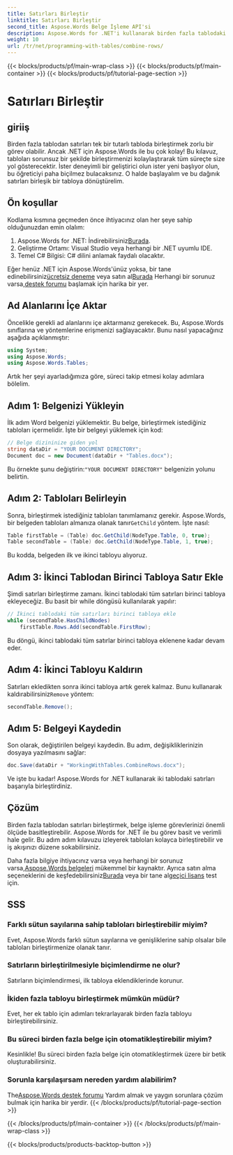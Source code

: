 ```yaml
---
title: Satırları Birleştir
linktitle: Satırları Birleştir
second_title: Aspose.Words Belge İşleme API'si
description: Aspose.Words for .NET'i kullanarak birden fazla tablodaki satırları tek bir tabloda birleştirmeyi adım adım rehberimizle öğrenin.
weight: 10
url: /tr/net/programming-with-tables/combine-rows/
---
```


{{< blocks/products/pf/main-wrap-class >}}
{{< blocks/products/pf/main-container >}}
{{< blocks/products/pf/tutorial-page-section >}}

# Satırları Birleştir

## giriiş

Birden fazla tablodan satırları tek bir tutarlı tabloda birleştirmek zorlu bir görev olabilir. Ancak .NET için Aspose.Words ile bu çok kolay! Bu kılavuz, tabloları sorunsuz bir şekilde birleştirmenizi kolaylaştırarak tüm süreçte size yol gösterecektir. İster deneyimli bir geliştirici olun ister yeni başlıyor olun, bu öğreticiyi paha biçilmez bulacaksınız. O halde başlayalım ve bu dağınık satırları birleşik bir tabloya dönüştürelim.

## Ön koşullar

Kodlama kısmına geçmeden önce ihtiyacınız olan her şeye sahip olduğunuzdan emin olalım:

1.  Aspose.Words for .NET: İndirebilirsiniz[Burada](https://releases.aspose.com/words/net/).
2. Geliştirme Ortamı: Visual Studio veya herhangi bir .NET uyumlu IDE.
3. Temel C# Bilgisi: C# dilini anlamak faydalı olacaktır.

 Eğer henüz .NET için Aspose.Words'ünüz yoksa, bir tane edinebilirsiniz[ücretsiz deneme](https://releases.aspose.com/) veya satın al[Burada](https://purchase.aspose.com/buy) Herhangi bir sorunuz varsa,[destek forumu](https://forum.aspose.com/c/words/8) başlamak için harika bir yer.

## Ad Alanlarını İçe Aktar

Öncelikle gerekli ad alanlarını içe aktarmanız gerekecek. Bu, Aspose.Words sınıflarına ve yöntemlerine erişmenizi sağlayacaktır. Bunu nasıl yapacağınız aşağıda açıklanmıştır:

```csharp
using System;
using Aspose.Words;
using Aspose.Words.Tables;
```

Artık her şeyi ayarladığımıza göre, süreci takip etmesi kolay adımlara bölelim.

## Adım 1: Belgenizi Yükleyin

İlk adım Word belgenizi yüklemektir. Bu belge, birleştirmek istediğiniz tabloları içermelidir. İşte bir belgeyi yüklemek için kod:

```csharp
// Belge dizininize giden yol
string dataDir = "YOUR DOCUMENT DIRECTORY";
Document doc = new Document(dataDir + "Tables.docx");
```

 Bu örnekte şunu değiştirin:`"YOUR DOCUMENT DIRECTORY"` belgenizin yolunu belirtin.

## Adım 2: Tabloları Belirleyin

 Sonra, birleştirmek istediğiniz tabloları tanımlamanız gerekir. Aspose.Words, bir belgeden tabloları almanıza olanak tanır`GetChild` yöntem. İşte nasıl:

```csharp
Table firstTable = (Table) doc.GetChild(NodeType.Table, 0, true);
Table secondTable = (Table) doc.GetChild(NodeType.Table, 1, true);
```

Bu kodda, belgeden ilk ve ikinci tabloyu alıyoruz.

## Adım 3: İkinci Tablodan Birinci Tabloya Satır Ekle

Şimdi satırları birleştirme zamanı. İkinci tablodaki tüm satırları birinci tabloya ekleyeceğiz. Bu basit bir while döngüsü kullanılarak yapılır:

```csharp
// İkinci tablodaki tüm satırları birinci tabloya ekle
while (secondTable.HasChildNodes)
    firstTable.Rows.Add(secondTable.FirstRow);
```

Bu döngü, ikinci tablodaki tüm satırlar birinci tabloya eklenene kadar devam eder.

## Adım 4: İkinci Tabloyu Kaldırın

 Satırları ekledikten sonra ikinci tabloya artık gerek kalmaz. Bunu kullanarak kaldırabilirsiniz`Remove` yöntem:

```csharp
secondTable.Remove();
```

## Adım 5: Belgeyi Kaydedin

Son olarak, değiştirilen belgeyi kaydedin. Bu adım, değişikliklerinizin dosyaya yazılmasını sağlar:

```csharp
doc.Save(dataDir + "WorkingWithTables.CombineRows.docx");
```

Ve işte bu kadar! Aspose.Words for .NET kullanarak iki tablodaki satırları başarıyla birleştirdiniz.

## Çözüm

Birden fazla tablodan satırları birleştirmek, belge işleme görevlerinizi önemli ölçüde basitleştirebilir. Aspose.Words for .NET ile bu görev basit ve verimli hale gelir. Bu adım adım kılavuzu izleyerek tabloları kolayca birleştirebilir ve iş akışınızı düzene sokabilirsiniz.

Daha fazla bilgiye ihtiyacınız varsa veya herhangi bir sorunuz varsa,[Aspose.Words belgeleri](https://reference.aspose.com/words/net/) mükemmel bir kaynaktır. Ayrıca satın alma seçeneklerini de keşfedebilirsiniz[Burada](https://purchase.aspose.com/buy) veya bir tane al[geçici lisans](https://purchase.aspose.com/temporary-license/) test için.

## SSS

### Farklı sütun sayılarına sahip tabloları birleştirebilir miyim?

Evet, Aspose.Words farklı sütun sayılarına ve genişliklerine sahip olsalar bile tabloları birleştirmenize olanak tanır.

### Satırların birleştirilmesiyle biçimlendirme ne olur?

Satırların biçimlendirmesi, ilk tabloya eklendiklerinde korunur.

### İkiden fazla tabloyu birleştirmek mümkün müdür?

Evet, her ek tablo için adımları tekrarlayarak birden fazla tabloyu birleştirebilirsiniz.

### Bu süreci birden fazla belge için otomatikleştirebilir miyim?

Kesinlikle! Bu süreci birden fazla belge için otomatikleştirmek üzere bir betik oluşturabilirsiniz.

### Sorunla karşılaşırsam nereden yardım alabilirim?

 The[Aspose.Words destek forumu](https://forum.aspose.com/c/words/8) Yardım almak ve yaygın sorunlara çözüm bulmak için harika bir yerdir.
{{< /blocks/products/pf/tutorial-page-section >}}

{{< /blocks/products/pf/main-container >}}
{{< /blocks/products/pf/main-wrap-class >}}

{{< blocks/products/products-backtop-button >}}

